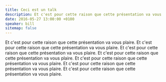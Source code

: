 ```yaml
---
title: Ceci est un talk
description: Et c'est pour cette raison que cette présentation va vous plaire.
date: 2016-05-27 13:00:00 +0100
speaker: bill
sitemap: false
---
```


Et c'est pour cette raison que cette présentation va vous plaire.
Et c'est pour cette raison que cette présentation va vous plaire.
Et c'est pour cette raison que cette présentation va vous plaire.
Et c'est pour cette raison que cette présentation va vous plaire.
Et c'est pour cette raison que cette présentation va vous plaire.
Et c'est pour cette raison que cette présentation va vous plaire.
Et c'est pour cette raison que cette présentation va vous plaire.
